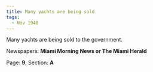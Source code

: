 ```yaml
---  
title: Many yachts are being sold  
tags:  
  - Nov 1940  
---  
```

  
Many yachts are being sold to the government.  
  
Newspapers: **Miami Morning News or The Miami Herald**  
  
Page: **9**, Section: **A** 
